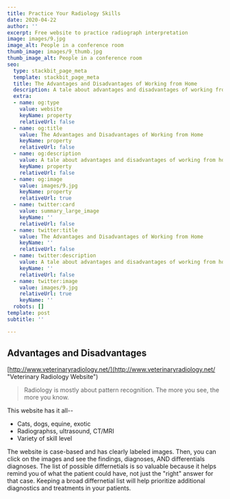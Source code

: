 ```yaml
---
title: Practice Your Radiology Skills
date: 2020-04-22
author: ''
excerpt: Free website to practice radiograph interpretation
image: images/9.jpg
image_alt: People in a conference room
thumb_image: images/9_thumb.jpg
thumb_image_alt: People in a conference room
seo:
  type: stackbit_page_meta
  template: stackbit_page_meta
  title: The Advantages and Disadvantages of Working from Home
  description: A tale about advantages and disadvantages of working from home
  extra:
  - name: og:type
    value: website
    keyName: property
    relativeUrl: false
  - name: og:title
    value: The Advantages and Disadvantages of Working from Home
    keyName: property
    relativeUrl: false
  - name: og:description
    value: A tale about advantages and disadvantages of working from home
    keyName: property
    relativeUrl: false
  - name: og:image
    value: images/9.jpg
    keyName: property
    relativeUrl: true
  - name: twitter:card
    value: summary_large_image
    keyName: ''
    relativeUrl: false
  - name: twitter:title
    value: The Advantages and Disadvantages of Working from Home
    keyName: ''
    relativeUrl: false
  - name: twitter:description
    value: A tale about advantages and disadvantages of working from home
    keyName: ''
    relativeUrl: false
  - name: twitter:image
    value: images/9.jpg
    relativeUrl: true
    keyName: ''
  robots: []
template: post
subtitle: ''

---
```


## Advantages and Disadvantages

[http://www.veterinaryradiology.net/](http://www.veterinaryradiology.net/ "Veterinary Radiology Website")

> Radiology is mostly about pattern recognition. The more you see, the more you know.

This website has it all--

* Cats, dogs, equine, exotic
* Radiographss, ultrasound, CT/MRI
* Variety of skill level

The website is case-based and has clearly labeled images. Then, you can click on the images and see the findings, diagnoses, AND differentials diagnoses. The list of possible differnetials is so valuable because it helps remind you of what the patient could have, not just the "right" answer for that case. Keeping a broad differnetial list will help prioritize additional diagnostics and treatments in your patients.